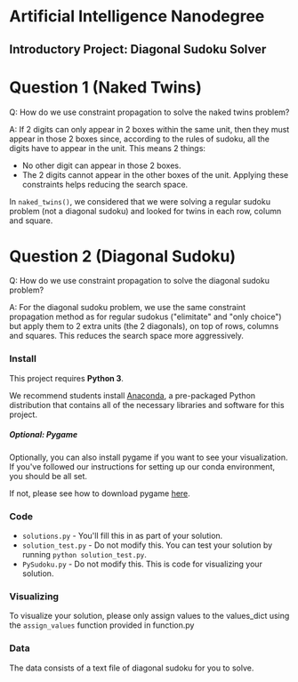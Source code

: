 # Artificial Intelligence Nanodegree
## Introductory Project: Diagonal Sudoku Solver

# Question 1 (Naked Twins)
Q: How do we use constraint propagation to solve the naked twins problem?

A: If 2 digits can only appear in 2 boxes within the same unit, then they must appear in those 2 boxes since, 
according to the rules of sudoku, all the digits have to appear in the unit. This means 2 things:
- No other digit can appear in those 2 boxes.
- The 2 digits cannot appear in the other boxes of the unit.
Applying these constraints helps reducing the search space.

In `naked_twins()`, we considered that we were solving a regular sudoku problem (not a diagonal sudoku) and
looked for twins in each row, column and square.


# Question 2 (Diagonal Sudoku)
Q: How do we use constraint propagation to solve the diagonal sudoku problem?

A: For the diagonal sudoku problem, we use the same constraint propagation method as for regular sudokus ("elimitate" and "only choice") but apply them to 2 extra units (the 2 diagonals), on top of rows, columns and squares. This reduces the search space more aggressively.

### Install

This project requires **Python 3**.

We recommend students install [Anaconda](https://www.continuum.io/downloads), a pre-packaged Python distribution that contains all of the necessary libraries and software for this project. 

##### Optional: Pygame

Optionally, you can also install pygame if you want to see your visualization. If you've followed our instructions for setting up our conda environment, you should be all set.

If not, please see how to download pygame [here](http://www.pygame.org/download.shtml).

### Code

* `solutions.py` - You'll fill this in as part of your solution.
* `solution_test.py` - Do not modify this. You can test your solution by running `python solution_test.py`.
* `PySudoku.py` - Do not modify this. This is code for visualizing your solution.

### Visualizing

To visualize your solution, please only assign values to the values_dict using the ```assign_values``` function provided in function.py

### Data

The data consists of a text file of diagonal sudoku for you to solve.
